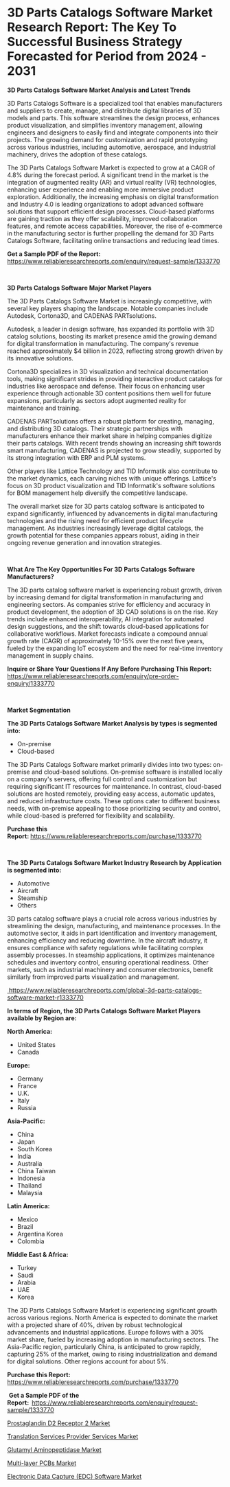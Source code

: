 <p><h1>3D Parts Catalogs Software Market Research Report: The Key To Successful Business Strategy Forecasted for Period from 2024 - 2031</h1></p><p><strong>3D Parts Catalogs Software Market Analysis and Latest Trends</strong></p>
<p><p>3D Parts Catalogs Software is a specialized tool that enables manufacturers and suppliers to create, manage, and distribute digital libraries of 3D models and parts. This software streamlines the design process, enhances product visualization, and simplifies inventory management, allowing engineers and designers to easily find and integrate components into their projects. The growing demand for customization and rapid prototyping across various industries, including automotive, aerospace, and industrial machinery, drives the adoption of these catalogs.</p><p>The 3D Parts Catalogs Software Market is expected to grow at a CAGR of 4.8% during the forecast period. A significant trend in the market is the integration of augmented reality (AR) and virtual reality (VR) technologies, enhancing user experience and enabling more immersive product exploration. Additionally, the increasing emphasis on digital transformation and Industry 4.0 is leading organizations to adopt advanced software solutions that support efficient design processes. Cloud-based platforms are gaining traction as they offer scalability, improved collaboration features, and remote access capabilities. Moreover, the rise of e-commerce in the manufacturing sector is further propelling the demand for 3D Parts Catalogs Software, facilitating online transactions and reducing lead times.</p></p>
<p><strong>Get a Sample PDF of the Report:&nbsp;</strong> <a href="https://www.reliableresearchreports.com/enquiry/request-sample/1333770?utm_campaign=83&utm_medium=2&utm_source=Github&utm_content=ia&utm_term=01102024&utm_id=3d-parts-catalogs-software">https://www.reliableresearchreports.com/enquiry/request-sample/1333770</a></p>
<p>&nbsp;</p>
<p><strong>3D Parts Catalogs Software Major Market Players</strong></p>
<p><p>The 3D Parts Catalogs Software Market is increasingly competitive, with several key players shaping the landscape. Notable companies include Autodesk, Cortona3D, and CADENAS PARTsolutions. </p><p>Autodesk, a leader in design software, has expanded its portfolio with 3D catalog solutions, boosting its market presence amid the growing demand for digital transformation in manufacturing. The company's revenue reached approximately $4 billion in 2023, reflecting strong growth driven by its innovative solutions.</p><p>Cortona3D specializes in 3D visualization and technical documentation tools, making significant strides in providing interactive product catalogs for industries like aerospace and defense. Their focus on enhancing user experience through actionable 3D content positions them well for future expansions, particularly as sectors adopt augmented reality for maintenance and training.</p><p>CADENAS PARTsolutions offers a robust platform for creating, managing, and distributing 3D catalogs. Their strategic partnerships with manufacturers enhance their market share in helping companies digitize their parts catalogs. With recent trends showing an increasing shift towards smart manufacturing, CADENAS is projected to grow steadily, supported by its strong integration with ERP and PLM systems.</p><p>Other players like Lattice Technology and TID Informatik also contribute to the market dynamics, each carving niches with unique offerings. Lattice's focus on 3D product visualization and TID Informatik's software solutions for BOM management help diversify the competitive landscape.</p><p>The overall market size for 3D parts catalog software is anticipated to expand significantly, influenced by advancements in digital manufacturing technologies and the rising need for efficient product lifecycle management. As industries increasingly leverage digital catalogs, the growth potential for these companies appears robust, aiding in their ongoing revenue generation and innovation strategies.</p></p>
<p>&nbsp;</p>
<p><strong>What Are The Key Opportunities For 3D Parts Catalogs Software Manufacturers?</strong></p>
<p><p>The 3D parts catalog software market is experiencing robust growth, driven by increasing demand for digital transformation in manufacturing and engineering sectors. As companies strive for efficiency and accuracy in product development, the adoption of 3D CAD solutions is on the rise. Key trends include enhanced interoperability, AI integration for automated design suggestions, and the shift towards cloud-based applications for collaborative workflows. Market forecasts indicate a compound annual growth rate (CAGR) of approximately 10-15% over the next five years, fueled by the expanding IoT ecosystem and the need for real-time inventory management in supply chains.</p></p>
<p><strong>Inquire or Share Your Questions If Any Before Purchasing This Report:</strong> <a href="https://www.reliableresearchreports.com/enquiry/pre-order-enquiry/1333770?utm_campaign=83&utm_medium=2&utm_source=Github&utm_content=ia&utm_term=01102024&utm_id=3d-parts-catalogs-software">https://www.reliableresearchreports.com/enquiry/pre-order-enquiry/1333770</a></p>
<p>&nbsp;</p>
<p><strong>Market Segmentation</strong></p>
<p><strong>The 3D Parts Catalogs Software Market Analysis by types is segmented into:</strong></p>
<p><ul><li>On-premise</li><li>Cloud-based</li></ul></p>
<p><p>The 3D Parts Catalogs Software market primarily divides into two types: on-premise and cloud-based solutions. On-premise software is installed locally on a company's servers, offering full control and customization but requiring significant IT resources for maintenance. In contrast, cloud-based solutions are hosted remotely, providing easy access, automatic updates, and reduced infrastructure costs. These options cater to different business needs, with on-premise appealing to those prioritizing security and control, while cloud-based is preferred for flexibility and scalability.</p></p>
<p><strong>Purchase this Report:&nbsp;</strong><a href="https://www.reliableresearchreports.com/purchase/1333770?utm_campaign=83&utm_medium=2&utm_source=Github&utm_content=ia&utm_term=01102024&utm_id=3d-parts-catalogs-software">https://www.reliableresearchreports.com/purchase/1333770</a></p>
<p>&nbsp;</p>
<p><strong>The 3D Parts Catalogs Software Market Industry Research by Application is segmented into:</strong></p>
<p><ul><li>Automotive</li><li>Aircraft</li><li>Steamship</li><li>Others</li></ul></p>
<p><p>3D parts catalog software plays a crucial role across various industries by streamlining the design, manufacturing, and maintenance processes. In the automotive sector, it aids in part identification and inventory management, enhancing efficiency and reducing downtime. In the aircraft industry, it ensures compliance with safety regulations while facilitating complex assembly processes. In steamship applications, it optimizes maintenance schedules and inventory control, ensuring operational readiness. Other markets, such as industrial machinery and consumer electronics, benefit similarly from improved parts visualization and management.</p></p>
<p><a href="https://www.reliableresearchreports.com/global-3d-parts-catalogs-software-market-r1333770?utm_campaign=83&utm_medium=2&utm_source=Github&utm_content=ia&utm_term=01102024&utm_id=3d-parts-catalogs-software">&nbsp;https://www.reliableresearchreports.com/global-3d-parts-catalogs-software-market-r1333770</a></p>
<p><strong>In terms of Region, the 3D Parts Catalogs Software Market Players available by Region are:</strong></p>
<p>
    <p> <strong> North America: </strong>
        <ul>
            <li>United States</li>
            <li>Canada</li>
        </ul>
        </p> 
    <p> <strong> Europe: </strong>
        <ul>
            <li>Germany</li>
            <li>France</li>
            <li>U.K.</li>
            <li>Italy</li>
            <li>Russia</li>
        </ul>
        </p> 
    <p> <strong> Asia-Pacific: </strong>
        <ul>
            <li>China</li>
            <li>Japan</li>
            <li>South Korea</li>
            <li>India</li>
            <li>Australia</li>
            <li>China Taiwan</li>
            <li>Indonesia</li>
            <li>Thailand</li>
            <li>Malaysia</li>
        </ul>
        </p> 
    <p> <strong> Latin America: </strong>
        <ul>
            <li>Mexico</li>
            <li>Brazil</li>
            <li>Argentina Korea</li>
            <li>Colombia</li>
        </ul>
        </p> 
    <p> <strong> Middle East & Africa: </strong>
        <ul>
            <li>Turkey</li>
            <li>Saudi</li>
            <li>Arabia</li>
            <li>UAE</li>
            <li>Korea</li>
        </ul>
    </p>
    </p>
<p><p>The 3D Parts Catalogs Software Market is experiencing significant growth across various regions. North America is expected to dominate the market with a projected share of 40%, driven by robust technological advancements and industrial applications. Europe follows with a 30% market share, fueled by increasing adoption in manufacturing sectors. The Asia-Pacific region, particularly China, is anticipated to grow rapidly, capturing 25% of the market, owing to rising industrialization and demand for digital solutions. Other regions account for about 5%.</p></p>
<p><strong>Purchase this Report: </strong><a href="https://www.reliableresearchreports.com/purchase/1333770?utm_campaign=83&utm_medium=2&utm_source=Github&utm_content=ia&utm_term=01102024&utm_id=3d-parts-catalogs-software">https://www.reliableresearchreports.com/purchase/1333770</a></p>
<p>&nbsp;<strong>Get a Sample PDF of the Report:&nbsp;&nbsp;</strong><a href="https://www.reliableresearchreports.com/enquiry/request-sample/1333770?utm_campaign=83&utm_medium=2&utm_source=Github&utm_content=ia&utm_term=01102024&utm_id=3d-parts-catalogs-software">https://www.reliableresearchreports.com/enquiry/request-sample/1333770</a></p>
<p><strong></strong></p>
<p><p><a href="https://www.linkedin.com/pulse/evaluating-global-prostaglandin-d2-receptor-2-market-trends-growth-lqafc?utm_campaign=83&utm_medium=2&utm_source=Github&utm_content=ia&utm_term=01102024&utm_id=3d-parts-catalogs-software">Prostaglandin D2 Receptor 2 Market</a></p><p><a href="https://github.com/ArmelaOsmani586/Market-Research-Report-List-1/blob/main/translation-services-provider-services-market.md?utm_campaign=83&utm_medium=2&utm_source=Github&utm_content=ia&utm_term=01102024&utm_id=3d-parts-catalogs-software">Translation Services Provider Services Market</a></p><p><a href="https://www.linkedin.com/pulse/global-glutamyl-aminopeptidase-market-projected-grow-cagr-47-8nxfc?utm_campaign=83&utm_medium=2&utm_source=Github&utm_content=ia&utm_term=01102024&utm_id=3d-parts-catalogs-software">Glutamyl Aminopeptidase Market</a></p><p><a href="https://issuu.com/reportprime-2/docs/multi-layer-pcbs-market-size-2030.p_ee141583f98171?utm_campaign=83&utm_medium=2&utm_source=Github&utm_content=ia&utm_term=01102024&utm_id=3d-parts-catalogs-software">Multi-layer PCBs Market</a></p><p><a href="https://github.com/bonniej5vb/Market-Research-Report-List-1/blob/main/electronic-data-capture-edc-software-market.md?utm_campaign=83&utm_medium=2&utm_source=Github&utm_content=ia&utm_term=01102024&utm_id=3d-parts-catalogs-software">Electronic Data Capture (EDC) Software Market</a></p></p>